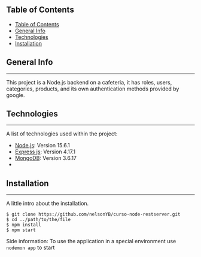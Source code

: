 ## Table of Contents
- [Table of Contents](#table-of-contents)
- [General Info](#general-info)
- [Technologies](#technologies)
- [Installation](#installation)
## General Info
***
This project is a Node.js backend on a cafeteria, it has roles, users, categories, products, and its own authentication methods provided by google.
## Technologies
***
A list of technologies used within the project:
* [Node.js](https://nodejs.org/en/): Version 15.6.1
* [Express js](https://expressjs.com/): Version 4.17.1
* [MongoDB](https://www.mongodb.com/): Version 3.6.17
* 
## Installation
***
A little intro about the installation. 
```
$ git clone https://github.com/nelsonYB/curso-node-restserver.git
$ cd ../path/to/the/file
$ npm install
$ npm start
```
Side information: To use the application in a special environment use ```nodemon app``` to start
